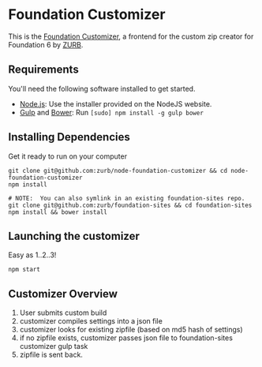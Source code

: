 # Foundation Customizer

This is the [Foundation Customizer](http://foundation.zurb.com/develop/download.html), a frontend for the custom zip creator for Foundation 6 by [ZURB](http://zurb.com).

## Requirements

You'll need the following software installed to get started.

  * [Node.js](http://nodejs.org): Use the installer provided on the NodeJS website.
  * [Gulp](http://gulpjs.com/) and [Bower](http://bower.io): Run `[sudo] npm install -g gulp bower`

## Installing Dependencies

Get it ready to run on your computer
```
git clone git@github.com:zurb/node-foundation-customizer && cd node-foundation-customizer
npm install

# NOTE:  You can also symlink in an existing foundation-sites repo.
git clone git@github.com:zurb/foundation-sites && cd foundation-sites
npm install && bower install
```

## Launching the customizer

Easy as 1..2..3!
```
npm start
```


## Customizer Overview

1. User submits custom build 
2. customizer compiles settings into a json file
3. customizer looks for existing zipfile (based on md5 hash of settings)
4. if no zipfile exists, customizer passes json file to foundation-sites customizer gulp task
5. zipfile is sent back.

